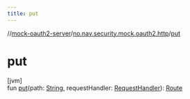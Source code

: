 ```yaml
---
title: put
---
```

//[mock-oauth2-server](../../index.html)/[no.nav.security.mock.oauth2.http](index.html)/[put](put.html)



# put



[jvm]\
fun [put](put.html)(path: [String](https://kotlinlang.org/api/latest/jvm/stdlib/kotlin/-string/index.html), requestHandler: [RequestHandler](index.html#111237332%2FClasslikes%2F863300109)): [Route](-route/index.html)





